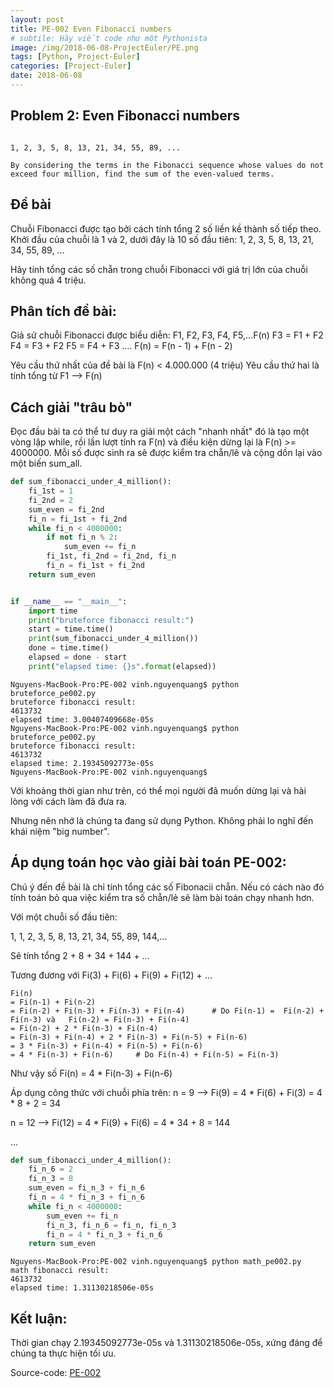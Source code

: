 ```yaml
---
layout: post
title: PE-002 Even Fibonacci numbers
# subtile: Hãy viết code như một Pythonista
image: /img/2018-06-08-ProjectEuler/PE.png
tags: [Python, Project-Euler]
categories: [Project-Euler]
date: 2018-06-08
---
```


## Problem 2: Even Fibonacci numbers
```Each new term in the Fibonacci sequence is generated by adding the previous two terms. By starting with 1 and 2, the first 10 terms will be:

1, 2, 3, 5, 8, 13, 21, 34, 55, 89, ...

By considering the terms in the Fibonacci sequence whose values do not exceed four million, find the sum of the even-valued terms.
```


## Đề bài
Chuỗi Fibonacci được tạo bởi cách tính tổng 2 số liền kề thành số tiếp theo. Khởi đầu của chuỗi là 1 và 2, dưới đây là 10 số đầu tiên:
1, 2, 3, 5, 8, 13, 21, 34, 55, 89, ...

Hãy tính tổng các số chẵn trong chuỗi Fibonacci với giá trị lớn của chuỗi không quá 4 triệu.

## Phân tích đề bài:
Giả sử chuỗi Fibonacci được biểu diễn:
F1, F2, F3, F4, F5,...F(n)
F3 = F1 + F2
F4 = F3 + F2
F5 = F4 + F3
....
F(n) = F(n - 1) + F(n - 2)

Yêu cầu thứ nhất của đề bài là F(n) < 4.000.000 (4 triệu)
Yêu cầu thứ hai là tính tổng từ F1 --> F(n)


## Cách giải "trâu bò"

Đọc đầu bài ta có thể tư duy ra giải một cách "nhanh nhất" đó là tạo một vòng lặp while, rồi lần lượt tính ra F(n) và điều kiện dừng lại là F(n) >= 4000000.
Mỗi số được sinh ra sẽ được kiểm tra chẵn/lẽ và cộng dồn lại vào một biến sum_all.

```Python
def sum_fibonacci_under_4_million():
    fi_1st = 1
    fi_2nd = 2
    sum_even = fi_2nd
    fi_n = fi_1st + fi_2nd
    while fi_n < 4000000:
        if not fi_n % 2:
            sum_even += fi_n
        fi_1st, fi_2nd = fi_2nd, fi_n
        fi_n = fi_1st + fi_2nd
    return sum_even


if __name__ == "__main__":
    import time
    print("bruteforce fibonacci result:")
    start = time.time()
    print(sum_fibonacci_under_4_million())
    done = time.time()
    elapsed = done - start
    print("elapsed time: {}s".format(elapsed))


```

```
Nguyens-MacBook-Pro:PE-002 vinh.nguyenquang$ python bruteforce_pe002.py
bruteforce fibonacci result:
4613732
elapsed time: 3.00407409668e-05s
Nguyens-MacBook-Pro:PE-002 vinh.nguyenquang$ python bruteforce_pe002.py
bruteforce fibonacci result:
4613732
elapsed time: 2.19345092773e-05s
Nguyens-MacBook-Pro:PE-002 vinh.nguyenquang$ 

```
Với khoảng thời gian như trên, có thể mọi người đã muốn dừng lại và hài lòng với cách làm đã đưa ra.

Nhưng nên nhớ là chúng ta đang sử dụng Python. Không phải lo nghĩ đến khái niệm "big number".


## Áp dụng toán học vào giải bài toán PE-002:

Chú ý đến đề bài là chỉ tính tổng các số Fibonacii chẵn. Nếu có cách nào đó tính toán bỏ qua việc kiểm tra số chẵn/lẻ sẽ làm bài toán chạy nhanh hơn.

Với một chuỗi số đầu tiên:

1, 1, 2, 3, 5, 8, 13, 21, 34, 55, 89, 144,...

Sẽ tính tổng 2 + 8 + 34 + 144 + ...

Tương đương với Fi(3) + Fi(6) + Fi(9) + Fi(12) + ...
```
Fi(n) 
= Fi(n-1) + Fi(n-2)
= Fi(n-2) + Fi(n-3) + Fi(n-3) + Fi(n-4)      # Do Fi(n-1) =  Fi(n-2) + Fi(n-3) và   Fi(n-2) = Fi(n-3) + Fi(n-4)
= Fi(n-2) + 2 * Fi(n-3) + Fi(n-4)
= Fi(n-3) + Fi(n-4) + 2 * Fi(n-3) + Fi(n-5) + Fi(n-6)
= 3 * Fi(n-3) + Fi(n-4) + Fi(n-5) + Fi(n-6)
= 4 * Fi(n-3) + Fi(n-6)     # Do Fi(n-4) + Fi(n-5) = Fi(n-3)
```

Như vậy số Fi(n) = 4 * Fi(n-3) + Fi(n-6)

Áp dụng công thức với chuỗi phía trên:
n = 9 --> Fi(9) = 4 * Fi(6) + Fi(3) = 4 * 8 + 2 = 34

n = 12 --> Fi(12) = 4 * Fi(9) + Fi(6) = 4 * 34 + 8 =  144

...

```Python
def sum_fibonacci_under_4_million():
    fi_n_6 = 2
    fi_n_3 = 8
    sum_even = fi_n_3 + fi_n_6
    fi_n = 4 * fi_n_3 + fi_n_6
    while fi_n < 4000000:
        sum_even += fi_n
        fi_n_3, fi_n_6 = fi_n, fi_n_3
        fi_n = 4 * fi_n_3 + fi_n_6
    return sum_even
```


```
Nguyens-MacBook-Pro:PE-002 vinh.nguyenquang$ python math_pe002.py
math fibonacci result:
4613732
elapsed time: 1.31130218506e-05s

```

## Kết luận:
Thời gian chạy 2.19345092773e-05s và 1.31130218506e-05s, xứng đáng để chúng ta thực hiện tối ưu.


Source-code:
[PE-002](https://github.com/quangvinh86/python-projecteuler/tree/master/PE-002)
